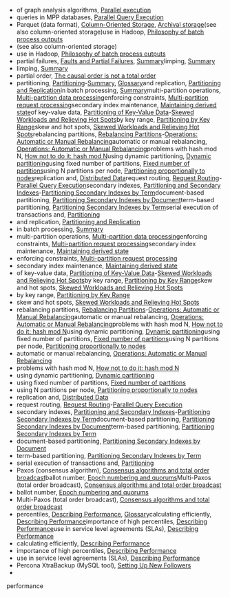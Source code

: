 * of graph analysis algorithms, [Parallel execution](ch10.html#idm140605757513824)
* queries in MPP databases, [Parallel Query Execution](ch06.html#idm140605774978944)
* Parquet (data format), [Column-Oriented Storage](ch03.html#idm140605777709952), [Archival storage](ch04.html#idm140605776824000)(see also column-oriented storage)use in Hadoop, [Philosophy of batch process outputs](ch10.html#idm140605757815936)
* (see also column-oriented storage)
* use in Hadoop, [Philosophy of batch process outputs](ch10.html#idm140605757815936)
* partial failures, [Faults and Partial Failures](ch08.html#idm140605761185760), [Summary](ch08.html#idm140605760184464)limping, [Summary](ch08.html#idm140605760180192)
* limping, [Summary](ch08.html#idm140605760180192)
* partial order, [The causal order is not a total order](ch09.html#idm140605759639040)
* partitioning, [Partitioning](ch06.html#ix_partition)-[Summary](ch06.html#idm140605774945552), [Glossary](glossary01.html#idm140605754455152)and replication, [Partitioning and Replication](ch06.html#idm140605775371376)in batch processing, [Summary](ch10.html#idm140605757402976)multi-partition operations, [Multi-partition data processing](ch12.html#idm140605755476864)enforcing constraints, [Multi-partition request processing](ch12.html#idm140605755137040)secondary index maintenance, [Maintaining derived state](ch12.html#idm140605755966640)of key-value data, [Partitioning of Key-Value Data](ch06.html#ix_partitionkeyval)-[Skewed Workloads and Relieving Hot Spots](ch06.html#idm140605775240864)by key range, [Partitioning by Key Range](ch06.html#idm140605775351376)skew and hot spots, [Skewed Workloads and Relieving Hot Spots](ch06.html#idm140605775253168)rebalancing partitions, [Rebalancing Partitions](ch06.html#ix_partitionrebal)-[Operations: Automatic or Manual Rebalancing](ch06.html#idm140605775034064)automatic or manual rebalancing, [Operations: Automatic or Manual Rebalancing](ch06.html#idm140605775045792)problems with hash mod N, [How not to do it: hash mod N](ch06.html#idm140605775133952)using dynamic partitioning, [Dynamic partitioning](ch06.html#idm140605775090864)using fixed number of partitions, [Fixed number of partitions](ch06.html#idm140605775114928)using N partitions per node, [Partitioning proportionally to nodes](ch06.html#idm140605775065104)replication and, [Distributed Data](part02.html#idm140605776494816)request routing, [Request Routing](ch06.html#ix_partitionreq)-[Parallel Query Execution](ch06.html#idm140605774967888)secondary indexes, [Partitioning and Secondary Indexes](ch06.html#ix_partitionsecind)-[Partitioning Secondary Indexes by Term](ch06.html#idm140605775153584)document-based partitioning, [Partitioning Secondary Indexes by Document](ch06.html#idm140605775224752)term-based partitioning, [Partitioning Secondary Indexes by Term](ch06.html#idm140605775182560)serial execution of transactions and, [Partitioning](ch07.html#idm140605761543728)
* and replication, [Partitioning and Replication](ch06.html#idm140605775371376)
* in batch processing, [Summary](ch10.html#idm140605757402976)
* multi-partition operations, [Multi-partition data processing](ch12.html#idm140605755476864)enforcing constraints, [Multi-partition request processing](ch12.html#idm140605755137040)secondary index maintenance, [Maintaining derived state](ch12.html#idm140605755966640)
* enforcing constraints, [Multi-partition request processing](ch12.html#idm140605755137040)
* secondary index maintenance, [Maintaining derived state](ch12.html#idm140605755966640)
* of key-value data, [Partitioning of Key-Value Data](ch06.html#ix_partitionkeyval)-[Skewed Workloads and Relieving Hot Spots](ch06.html#idm140605775240864)by key range, [Partitioning by Key Range](ch06.html#idm140605775351376)skew and hot spots, [Skewed Workloads and Relieving Hot Spots](ch06.html#idm140605775253168)
* by key range, [Partitioning by Key Range](ch06.html#idm140605775351376)
* skew and hot spots, [Skewed Workloads and Relieving Hot Spots](ch06.html#idm140605775253168)
* rebalancing partitions, [Rebalancing Partitions](ch06.html#ix_partitionrebal)-[Operations: Automatic or Manual Rebalancing](ch06.html#idm140605775034064)automatic or manual rebalancing, [Operations: Automatic or Manual Rebalancing](ch06.html#idm140605775045792)problems with hash mod N, [How not to do it: hash mod N](ch06.html#idm140605775133952)using dynamic partitioning, [Dynamic partitioning](ch06.html#idm140605775090864)using fixed number of partitions, [Fixed number of partitions](ch06.html#idm140605775114928)using N partitions per node, [Partitioning proportionally to nodes](ch06.html#idm140605775065104)
* automatic or manual rebalancing, [Operations: Automatic or Manual Rebalancing](ch06.html#idm140605775045792)
* problems with hash mod N, [How not to do it: hash mod N](ch06.html#idm140605775133952)
* using dynamic partitioning, [Dynamic partitioning](ch06.html#idm140605775090864)
* using fixed number of partitions, [Fixed number of partitions](ch06.html#idm140605775114928)
* using N partitions per node, [Partitioning proportionally to nodes](ch06.html#idm140605775065104)
* replication and, [Distributed Data](part02.html#idm140605776494816)
* request routing, [Request Routing](ch06.html#ix_partitionreq)-[Parallel Query Execution](ch06.html#idm140605774967888)
* secondary indexes, [Partitioning and Secondary Indexes](ch06.html#ix_partitionsecind)-[Partitioning Secondary Indexes by Term](ch06.html#idm140605775153584)document-based partitioning, [Partitioning Secondary Indexes by Document](ch06.html#idm140605775224752)term-based partitioning, [Partitioning Secondary Indexes by Term](ch06.html#idm140605775182560)
* document-based partitioning, [Partitioning Secondary Indexes by Document](ch06.html#idm140605775224752)
* term-based partitioning, [Partitioning Secondary Indexes by Term](ch06.html#idm140605775182560)
* serial execution of transactions and, [Partitioning](ch07.html#idm140605761543728)
* Paxos (consensus algorithm), [Consensus algorithms and total order broadcast](ch09.html#idm140605758972496)ballot number, [Epoch numbering and quorums](ch09.html#idm140605758904640)Multi-Paxos (total order broadcast), [Consensus algorithms and total order broadcast](ch09.html#idm140605758925584)
* ballot number, [Epoch numbering and quorums](ch09.html#idm140605758904640)
* Multi-Paxos (total order broadcast), [Consensus algorithms and total order broadcast](ch09.html#idm140605758925584)
* percentiles, [Describing Performance](ch01.html#idm140605782925616), [Glossary](glossary01.html#idm140605754451712)calculating efficiently, [Describing Performance](ch01.html#idm140605782867792)importance of high percentiles, [Describing Performance](ch01.html#idm140605782874752)use in service level agreements (SLAs), [Describing Performance](ch01.html#idm140605782885952)
* calculating efficiently, [Describing Performance](ch01.html#idm140605782867792)
* importance of high percentiles, [Describing Performance](ch01.html#idm140605782874752)
* use in service level agreements (SLAs), [Describing Performance](ch01.html#idm140605782885952)
* Percona XtraBackup (MySQL tool), [Setting Up New Followers](ch05.html#idm140605776334352)
* 
performance